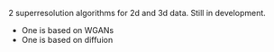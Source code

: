 2 superresolution algorithms for 2d and 3d data. Still in development.

- One is based on WGANs
- One is based on diffuion